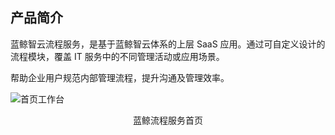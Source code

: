 ## 产品简介

蓝鲸智云流程服务，是基于蓝鲸智云体系的上层 SaaS 应用。通过可自定义设计的流程模块，覆盖 IT 服务中的不同管理活动或应用场景。

帮助企业用户规范内部管理流程，提升沟通及管理效率。

![首页工作台](../media/首页工作台.png)
<center>蓝鲸流程服务首页</center>
